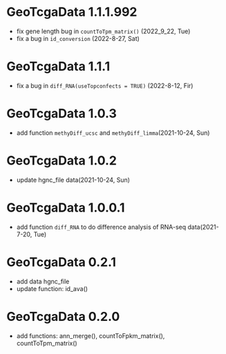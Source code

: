 # GeoTcgaData 1.1.1.992

+ fix gene length bug in `countToTpm_matrix()` (2022_9_22, Tue)
+ fix a bug in `id_conversion` (2022-8-27, Sat)

# GeoTcgaData 1.1.1

+ fix a bug in `diff_RNA(useTopconfects = TRUE)` (2022-8-12, Fir)

# GeoTcgaData 1.0.3

+ add function `methyDiff_ucsc` and `methyDiff_limma`(2021-10-24, Sun)


# GeoTcgaData 1.0.2

+ update hgnc_file data(2021-10-24, Sun)

# GeoTcgaData 1.0.0.1

+ add function `diff_RNA` to do difference analysis of RNA-seq data(2021-7-20, Tue)


# GeoTcgaData 0.2.1
+ add data hgnc_file
+ update function: id_ava()

# GeoTcgaData 0.2.0
+ add functions: ann_merge(), countToFpkm_matrix(), countToTpm_matrix()

